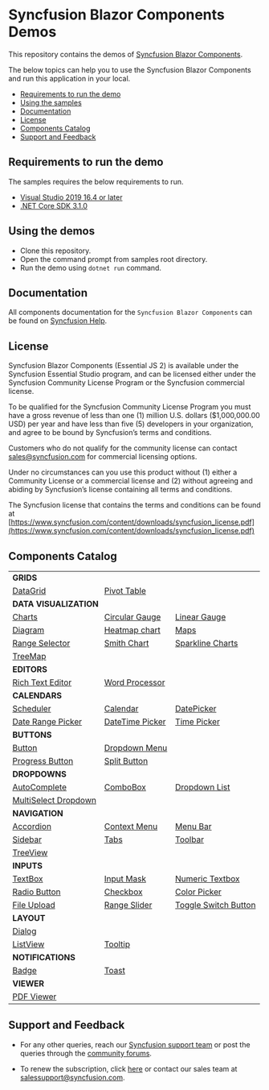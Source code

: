 # Syncfusion Blazor Components Demos

This repository contains the demos of [Syncfusion Blazor Components](https://blazor.syncfusion.com/).

The below topics can help you to use the Syncfusion Blazor Components and run this application in your local.

* [Requirements to run the demo](#requirements-to-run-the-demo)
* [Using the samples](#using-the-samples)
* [Documentation](#documentation)
* [License](#license)
* [Components Catalog](#components-catalog)
* [Support and Feedback](#support-and-feedback)

## Requirements to run the demo

The samples requires the below requirements to run.

* [Visual Studio 2019 16.4 or later](https://visualstudio.microsoft.com/vs/preview/)
* [.NET Core SDK 3.1.0](https://dotnet.microsoft.com/download/dotnet-core/3.1)

## Using the demos

* Clone this repository.
* Open the command prompt from samples root directory.
* Run the demo using `dotnet run` command.

## Documentation

All components documentation for the `Syncfusion Blazor Components` can be found on [Syncfusion Help](https://ej2.syncfusion.com/blazor/documentation/introduction/).

## License

Syncfusion Blazor Components (Essential JS 2) is available under the Syncfusion Essential Studio program,  and can be licensed either under the Syncfusion Community License Program or the Syncfusion commercial license.

To be qualified for the Syncfusion Community License Program you must have a gross revenue of less than one (1) million U.S. dollars ($1,000,000.00 USD) per year and have less than five (5) developers in your organization, and agree to be bound by Syncfusion’s terms and conditions.

Customers who do not qualify for the community license can contact sales@syncfusion.com for commercial licensing options.

Under no circumstances can you use this product without (1) either a Community License or a commercial license and (2) without agreeing and abiding by Syncfusion’s license containing all terms and conditions.

The Syncfusion license that contains the terms and conditions can be found at
[https://www.syncfusion.com/content/downloads/syncfusion_license.pdf](https://www.syncfusion.com/content/downloads/syncfusion_license.pdf)

## Components Catalog

<table>
    <tr>
        <td colspan="3" rowspan="1">
            <b>GRIDS<b>
        </td>
    </tr>
    <tr>
        <td>
            <a href="Pages/Grid">DataGrid</a>
        </td>
        <td>
            <a href="Pages/PivotView">Pivot Table</a>
        </td>
        <td></td>
    </tr>
    <tr>
        <td colspan="3" rowspan="1">
            <b>DATA VISUALIZATION<b>
        </td>
    </tr>
    <tr>
        <td>
            <a href="Pages/Charts">Charts</a>
        </td>
        <td>
            <a href="Pages/CircularGauge">Circular Gauge</a>
        </td>
        <td>
            <a href="Pages/LinearGauge">Linear Gauge</a>
        </td>
    </tr>
    <tr>
        <td>
            <a href="Pages/Diagrams">Diagram</a>
        </td>
        <td>
            <a href="Pages/HeatMapChart">Heatmap chart</a>
        </td>
        <td>
            <a href="Pages/Maps">Maps</a>
        </td>
    </tr>
    <tr>
        <td>
            <a href="Pages/Charts/RangeNavigator">Range Selector</a>
        </td>
        <td>
            <a href="Pages/Charts/SmithChart">Smith Chart</a>
        </td>
        <td>
            <a href="Pages/Charts/Sparkline">Sparkline Charts</a>
        </td>
    </tr>
    <tr>
        <td>
            <a href="Pages/TreeMap">TreeMap</a>
        </td>
        <td></td>
        <td></td>
    </tr>
    <tr>
        <td colspan="3" rowspan="1">
            <b>EDITORS<b>
        </td>
    </tr>
    <tr>
        <td>
            <a href="Pages/RichTextEditor">Rich Text Editor</a>
        </td>
        <td>
            <a href="Pages/DocumentEditor">Word Processor</a>
        </td>
        <td></td>
    </tr>
    <tr>
        <td colspan="3" rowspan="1">
            <b>CALENDARS<b>
        </td>
    </tr>
    <tr>
        <td>
            <a href="Pages/Schedule">Scheduler</a>
        </td>
        <td>
            <a href="Pages/Calendars/Calendar">Calendar</a>
        </td>
        <td>
            <a href="Pages/Calendars/DatePicker">DatePicker</a>
        </td>
    </tr>
    <tr>
        <td>
            <a href="Pages/Calendars/DateRangePicker">Date Range Picker</a>
        </td>
        <td>
            <a href="Pages/Calendars/DateTimePicker">DateTime Picker</a>
        </td>
        <td>
            <a href="Pages/Calendars/TimePicker">Time Picker</a>
        </td>
    </tr>
    <tr>
        <td colspan="3" rowspan="1">
            <b>BUTTONS<b>
        </td>
    </tr>
    <tr>
        <td>
            <a href="Pages/Buttons">Button</a>
        </td>
        <td>
            <a href="Pages/Buttons/Button/DropDownButton.razor">Dropdown Menu</a>
        </td>
    </tr>
    <tr>
        <td>
            <a href="Pages/Buttons/Button/ProgressButton.razor">Progress Button</a>
        </td>
        <td>
            <a href="Pages/Buttons/Button/SplitButton.razor">Split Button</a>
        </td>
        <td></td>
    </tr>
    <tr>
        <td colspan="3" rowspan="1">
            <b>DROPDOWNS<b>
        </td>
    </tr>
    <tr>
        <td>
            <a href="Pages/DropDowns/AutoComplete">AutoComplete</a>
        </td>
        <td>
            <a href="Pages/DropDowns/ComboBox">ComboBox</a>
        </td>
        <td>
            <a href="Pages/DropDowns/DropDownList">Dropdown List</a>
        </td>
    </tr>
    <tr>
        <td>
            <a href="Pages/DropDowns/MultiSelect">MultiSelect Dropdown</a>
        </td>
        <td></td>
        <td></td>
    </tr>
    <tr>
        <td colspan="3" rowspan="1">
            <b>NAVIGATION<b>
        </td>
    </tr>
    <tr>
        <td>
            <a href="Pages/Navigations/Accordion">Accordion</a>
        </td>
        <td>
            <a href="Pages/Navigations/ContextMenu">Context Menu</a>
        </td>
        <td>
            <a href="Pages/Navigations/MenuBar">Menu Bar</a>
        </td>
    </tr>
    <tr>
        <td>
            <a href="Pages/Navigations/Sidebar">Sidebar</a>
        </td>
        <td>
            <a href="Pages/Navigations/Tab">Tabs</a>
        </td>
        <td>
            <a href="Pages/Navigations/Toolbar">Toolbar</a>
        </td>
    </tr>
    <tr>
        <td>
            <a href="Pages/Navigations/TreeView">TreeView</a>
        </td>
        <td></td>
        <td></td>
    </tr>
    <tr>
        <td colspan="3" rowspan="1">
            <b>INPUTS<b>
        </td>
    </tr>
    <tr>
        <td>
            <a href="Pages/Inputs/TextBox">TextBox</a>
        </td>
        <td>
            <a href="Pages/Inputs/MaskedTextBox">Input Mask</a>
        </td>
         <td>
            <a href="Pages/Inputs/NumericTextBox">Numeric Textbox</a>
        </td>
    </tr>
    <tr>
        <td>
            <a href="Pages/Buttons/Button/RadioButton.razor">Radio Button</a>
        </td>
        <td>
            <a href="Pages/Buttons/Button/CheckBox.razor">Checkbox</a>
        </td>
        <td>
            <a href="Pages/Inputs/ColorPicker">Color Picker</a>
        </td>
    </tr>
    <tr>
        <td>
            <a href="Pages/Inputs/Uploader">File Upload</a>
        </td>
        <td>
            <a href="Pages/Inputs/Slider">Range Slider</a>
        </td>
        <td>
            <a href="Pages/Buttons/Button/Switch.razor">Toggle Switch Button</a>
        </td>
    </tr>
    <tr>
        <td colspan="3" rowspan="1">
            <b>LAYOUT<b>
        </td>
    </tr>
    <tr>
        <td>
            <a href="Pages/Layout/Dialog">Dialog</a>
        </td>
    </tr>
    <tr>
        <td>
            <a href="Pages/Lists/ListView">ListView</a>
        </td>
        <td>
            <a href="Pages/Popups/Tooltip">Tooltip</a>
        </td>
        <td></td>
    </tr>
    <tr>
        <td colspan="3" rowspan="1">
            <b>NOTIFICATIONS<b>
        </td>
    </tr>
    <tr>
        <td>
            <a href="Pages/Notifications/Badge">Badge</a>
        </td>
        <td>
            <a href="Pages/Notifications/Toast">Toast</a>
        </td>
        <td></td>
    </tr>
    <tr>
        <td colspan="3" rowspan="1">
            <b>VIEWER<b>
        </td>
    </tr>
    <tr>
        <td>
            <a href="Pages/Viewer/PdfViewer">PDF Viewer</a>
        </td>
    </tr>
</table>

## Support and Feedback

* For any other queries, reach our [Syncfusion support team](https://www.syncfusion.com/support/directtrac/incidents/newincident?utm_source=github&utm_medium=listing&utm_campaign=ej2-blazor-samples) or post the queries through the [community forums](https://www.syncfusion.com/forums?utm_source=github&utm_medium=listing&utm_campaign=ej2-blazor-samples).

* To renew the subscription, click [here](https://www.syncfusion.com/sales/products?utm_source=github&utm_medium=listing&utm_campaign=ej2-blazor-samples) or contact our sales team at <salessupport@syncfusion.com>.
